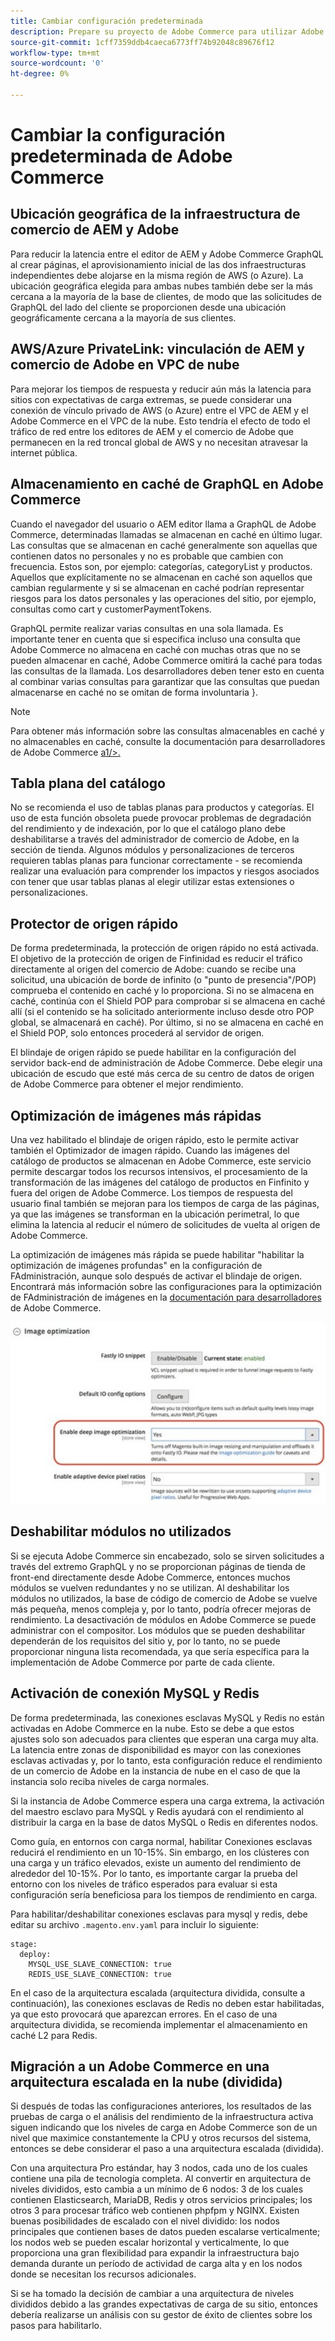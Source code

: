 ```yaml
---
title: Cambiar configuración predeterminada
description: Prepare su proyecto de Adobe Commerce para utilizar Adobe Experience Manager como CMS cambiando algunos ajustes predeterminados.
source-git-commit: 1cff7359ddb4caeca6773ff74b92048c89676f12
workflow-type: tm+mt
source-wordcount: '0'
ht-degree: 0%

---
```



# Cambiar la configuración predeterminada de Adobe Commerce

## Ubicación geográfica de la infraestructura de comercio de AEM y Adobe

Para reducir la latencia entre el editor de AEM y Adobe Commerce GraphQL al crear páginas, el aprovisionamiento inicial de las dos infraestructuras independientes debe alojarse en la misma región de AWS (o Azure). La ubicación geográfica elegida para ambas nubes también debe ser la más cercana a la mayoría de la base de clientes, de modo que las solicitudes de GraphQL del lado del cliente se proporcionen desde una ubicación geográficamente cercana a la mayoría de sus clientes.

## AWS/Azure PrivateLink: vinculación de AEM y comercio de Adobe en VPC de nube

Para mejorar los tiempos de respuesta y reducir aún más la latencia para sitios con expectativas de carga extremas, se puede considerar una conexión de vínculo privado de AWS (o Azure) entre el VPC de AEM y el Adobe Commerce en el VPC de la nube. Esto tendría el efecto de todo el tráfico de red entre los editores de AEM y el comercio de Adobe que permanecen en la red troncal global de AWS y no necesitan atravesar la internet pública.

## Almacenamiento en caché de GraphQL en Adobe Commerce

Cuando el navegador del usuario o AEM editor llama a GraphQL de Adobe Commerce, determinadas llamadas se almacenan en caché
en último lugar. Las consultas que se almacenan en caché generalmente son aquellas que contienen datos no personales y no es probable que cambien con frecuencia. Estos son, por ejemplo: categorías, categoryList y productos. Aquellos que explícitamente no se almacenan en caché son aquellos que cambian regularmente y si se almacenan en caché podrían representar riesgos para los datos personales y las operaciones del sitio, por ejemplo, consultas como cart y customerPaymentTokens.

GraphQL permite realizar varias consultas en una sola llamada. Es importante tener en cuenta que si especifica incluso una consulta que Adobe Commerce no almacena en caché con muchas otras que no se pueden almacenar en caché, Adobe Commerce omitirá la caché para todas las consultas de la llamada. Los desarrolladores deben tener esto en cuenta al combinar varias consultas para garantizar que las consultas que puedan almacenarse en caché no se omitan de forma involuntaria }.

>[!NOTE]
>
> Para obtener más información sobre las consultas almacenables en caché y no almacenables en caché, consulte la documentación para desarrolladores de Adobe Commerce [a1/>.](https://devdocs.magento.com/guides/v2.4/graphql/caching.html)

## Tabla plana del catálogo

No se recomienda el uso de tablas planas para productos y categorías. El uso de esta función obsoleta puede provocar problemas de degradación del rendimiento y de indexación, por lo que el catálogo plano debe deshabilitarse a través del administrador de comercio de Adobe, en la sección de tienda. Algunos módulos y personalizaciones de terceros requieren tablas planas para funcionar correctamente - se recomienda realizar una evaluación para comprender los impactos y riesgos asociados con tener que usar tablas planas al elegir utilizar estas extensiones o personalizaciones.

## Protector de origen rápido

De forma predeterminada, la protección de origen rápido no está activada. El objetivo de la protección de origen de Finfinidad es reducir el tráfico directamente al origen del comercio de Adobe: cuando se recibe una solicitud, una ubicación de borde de infinito (o &quot;punto de presencia&quot;/POP) comprueba el contenido en caché y lo proporciona. Si no se almacena en caché, continúa con el Shield POP para comprobar si se almacena en caché allí (si el contenido se ha solicitado anteriormente incluso desde otro POP global, se almacenará en caché). Por último, si no se almacena en caché en el Shield POP, solo entonces procederá al servidor de origen.

El blindaje de origen rápido se puede habilitar en la configuración del servidor back-end de administración de Adobe Commerce. Debe elegir una ubicación de escudo que esté más cerca de su centro de datos de origen de Adobe Commerce para obtener el mejor rendimiento.

## Optimización de imágenes más rápidas

Una vez habilitado el blindaje de origen rápido, esto le permite activar también el Optimizador de imagen rápido. Cuando las imágenes del catálogo de productos se almacenan en Adobe Commerce, este servicio permite descargar todos los recursos intensivos, el procesamiento de la transformación de las imágenes del catálogo de productos en Finfinito y fuera del origen de Adobe Commerce. Los tiempos de respuesta del usuario final también se mejoran para los tiempos de carga de las páginas, ya que las imágenes se transforman en la ubicación perimetral, lo que elimina la latencia al reducir el número de solicitudes de vuelta al origen de Adobe Commerce.

La optimización de imágenes más rápida se puede habilitar &quot;habilitar la optimización de imágenes profundas&quot; en la configuración de FAdministración, aunque solo después de activar el blindaje de origen. Encontrará más información sobre las configuraciones para la optimización de FAdministración de imágenes en la [documentación para desarrolladores](https://devdocs.magento.com/cloud/cdn/fastly-image-optimization.html) de Adobe Commerce.

![Captura de pantalla de los ajustes de optimización de imágenes de Adobe Commerce Admin](../assets/commerce-at-scale/image-optimization.svg)

## Deshabilitar módulos no utilizados

Si se ejecuta Adobe Commerce sin encabezado, solo se sirven solicitudes a través del extremo GraphQL y no se proporcionan páginas de tienda de front-end directamente desde Adobe Commerce, entonces muchos módulos se vuelven redundantes y no se utilizan. Al deshabilitar los módulos no utilizados, la base de código de comercio de Adobe se vuelve más pequeña, menos compleja y, por lo tanto, podría ofrecer mejoras de rendimiento. La desactivación de módulos en Adobe Commerce se puede administrar con el compositor. Los módulos que se pueden deshabilitar dependerán de los requisitos del sitio y, por lo tanto, no se puede proporcionar ninguna lista recomendada, ya que sería específica para la implementación de Adobe Commerce por parte de cada cliente.

## Activación de conexión MySQL y Redis

De forma predeterminada, las conexiones esclavas MySQL y Redis no están activadas en Adobe Commerce en la nube. Esto se debe a que estos ajustes solo son adecuados para clientes que esperan una carga muy alta. La latencia entre zonas de disponibilidad es mayor con las conexiones esclavas activadas y, por lo tanto, esta configuración reduce el rendimiento de un comercio de Adobe en la instancia de nube en el caso de que la instancia solo reciba niveles de carga normales.

Si la instancia de Adobe Commerce espera una carga extrema, la activación del maestro esclavo para MySQL y Redis ayudará con el rendimiento al distribuir la carga en la base de datos MySQL o Redis en diferentes nodos.

Como guía, en entornos con carga normal, habilitar Conexiones esclavas reducirá el rendimiento en un 10-15%. Sin embargo, en los clústeres con una carga y un tráfico elevados, existe un aumento del rendimiento de alrededor del 10-15%. Por lo tanto, es importante cargar la prueba del entorno con los niveles de tráfico esperados para evaluar si esta configuración sería beneficiosa para los tiempos de rendimiento en carga.

Para habilitar/deshabilitar conexiones esclavas para mysql y redis, debe editar su archivo `.magento.env.yaml` para incluir lo siguiente:

```
stage:
  deploy:
    MYSQL_USE_SLAVE_CONNECTION: true
    REDIS_USE_SLAVE_CONNECTION: true
```

En el caso de la arquitectura escalada (arquitectura dividida, consulte a continuación), las conexiones esclavas de Redis no deben estar habilitadas, ya que esto provocará que aparezcan errores. En el caso de una arquitectura dividida, se recomienda implementar el almacenamiento en caché L2 para Redis.

## Migración a un Adobe Commerce en una arquitectura escalada en la nube (dividida)

Si después de todas las configuraciones anteriores, los resultados de las pruebas de carga o el análisis del rendimiento de la infraestructura activa siguen indicando que los niveles de carga en Adobe Commerce son de un nivel que maximice constantemente la CPU y otros recursos del sistema, entonces se debe considerar el paso a una arquitectura escalada (dividida).

Con una arquitectura Pro estándar, hay 3 nodos, cada uno de los cuales contiene una pila de tecnología completa. Al convertir en arquitectura de niveles divididos, esto cambia a un mínimo de 6 nodos: 3 de los cuales contienen Elasticsearch, MariaDB, Redis y otros servicios principales; los otros 3 para procesar tráfico web contienen phpfpm y NGINX. Existen buenas posibilidades de escalado con el nivel dividido: los nodos principales que contienen bases de datos pueden escalarse verticalmente; los nodos web se pueden escalar horizontal y verticalmente, lo que proporciona una gran flexibilidad para expandir la infraestructura bajo demanda durante un período de actividad de carga alta y en los nodos donde se necesitan los recursos adicionales.

Si se ha tomado la decisión de cambiar a una arquitectura de niveles divididos debido a las grandes expectativas de carga de su sitio, entonces debería realizarse un análisis con su gestor de éxito de clientes sobre los pasos para habilitarlo.